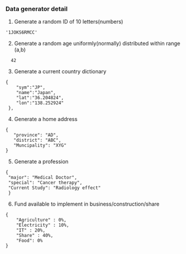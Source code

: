  ### Data generator detail
 
 1. Generate a random ID of 10 letters(numbers)
 
```
'1JOKS6RMCC'
```
 2. Generate a random age uniformly(normally) distributed within range (a,b)
 
```
  42
```

 3. Generate a current country  dictionary
 
  ```
 {  
      "sym":"JP",
      "name":"Japan",
      "lat":"36.204824",
      "lon":"138.252924"
   },
 ```
 
 4. Generate a home address
 
  ```
 {
     "province": "AD",
     "district": "ABC",
     "Muncipality": "XYG"
 }
 ```
 
 5. Generate a profession
 
   ```
 {
    "major": "Medical Doctor",
    "special": "Cancer therapy",
    "Current Study": "Radiology effect"
    }
 ```
 
 6.  Fund available to implement in business/construction/share
 
 ```
 {
     "Agriculture" : 0%,
     "Electricity" : 10%,
     "IT" : 20%,
     "Share" : 40%,
     "Food": 0%
 }
 ```
 
 
 
 
 
 
